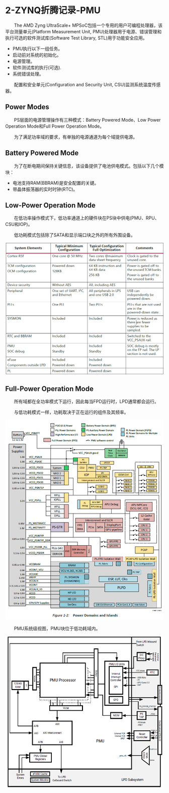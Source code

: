 # 2-ZYNQ折腾记录-PMU
　　The AMD Zyng UltraScale+ MPSoC包括一个专用的用户可编程处理器，该平台测量单元(Platform Measurement Unit, PMU)处理器用于电源、错误管理和执行可选的软件测试库(Software Test Library, STL)用于功能安全应用。

*   PMU执行以下一组任务。
*   启动前对系统的初始化。
*   电源管理。
*   软件测试库的执行(可选).
*   系统错误处理。

　　配置和安全单元(Configuration and Security Unit, CSU)监测系统温度传感器。

Power Modes
-----------

　　PS层面的电源管理操作有三种模式：Battery Powered Mode、Low Power Operation Mode和Full Power Operation Mode。

　　为了满足功率域的要求，有单独的电源通道为每个域提供电源。

Battery Powered Mode
--------------------

　　为了在断电期间保持关键信息，该设备提供了电池供电模式。包括以下几个模块：

*   电池支持RAM(BBRAM)是安全配置的关键。
*   带晶体振荡器的实时时钟(RTC)。

Low-Power Operation Mode
------------------------

　　在低功率操作模式下，低功率通道上的硬件块在PS块中供电(PMU、RPU、CSU和IOP)。

　　低功耗模式包括除了SATA和显示端口块之外的所有外围设备。

​![image](assets/image-20241028155942-0qc9h9t.png)​

Full-Power Operation Mode
-------------------------

　　所有域都在全功率模式下运行，因此每当FPD运行时，LPD通常都会运行。

　　与低功耗模式一样，功耗取决于正在运行的组件及其频率。

​![image](assets/image-20241028155401-ccaruwc.png)​

　　PMU系统级视图，PMU块位于低功耗域内。

​![image](assets/network-asset-3lZtYXKNCMyDiT4-.png)​

　　‍
